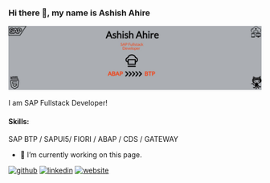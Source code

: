 ### Hi there 👋, my name is Ashish Ahire
![](https://github.com/Aashish28/Aashish28/blob/main/Capture1.JPG)

I am SAP Fullstack Developer!

#### Skills: 
SAP BTP / SAPUI5/ FIORI / ABAP / CDS / GATEWAY

- 🔭 I’m currently working on this page. 


[<img src='https://cdn.jsdelivr.net/npm/simple-icons@3.0.1/icons/github.svg' alt='github' height='40'>](https://github.com/Aashish28)  [<img src='https://cdn.jsdelivr.net/npm/simple-icons@3.0.1/icons/linkedin.svg' alt='linkedin' height='40'>](https://in.linkedin.com/in/ashish-ahire-8555055a/)  [<img src='https://cdn.jsdelivr.net/npm/simple-icons@3.0.1/icons/icloud.svg' alt='website' height='40'>](https://aashish28.github.io/)  



<!--
**Aashish28/Aashish28** is a ✨ _special_ ✨ repository because its `README.md` (this file) appears on your GitHub profile.

Here are some ideas to get you started:

- 🔭 I’m currently working on ...
- 🌱 I’m currently learning ...
- 👯 I’m looking to collaborate on ...
- 🤔 I’m looking for help with ...
- 💬 Ask me about ...
- 📫 How to reach me: ...
- 😄 Pronouns: ...
- ⚡ Fun fact: ...
-->

